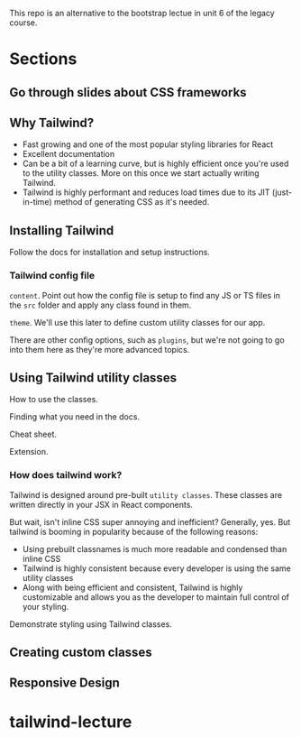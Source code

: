 This repo is an alternative to the bootstrap lectue in unit 6 of the legacy course. 

# Sections

## Go through slides about CSS frameworks

## Why Tailwind?
- Fast growing and one of the most popular styling libraries for React
- Excellent documentation
- Can be a bit of a learning curve, but is highly efficient once you're used to the utility classes. More on this once we start actually writing Tailwind.
- Tailwind is highly performant and reduces load times due to its JIT (just-in-time) method of generating CSS as it's needed.

## Installing Tailwind

Follow the docs for installation and setup instructions. 

### Tailwind config file

`content`. Point out how the config file is setup to find any JS or TS files in the `src` folder and apply any class found in them. 

`theme`. We'll use this later to define custom utility classes for our app. 

There are other config options, such as `plugins`, but we're not going to go into them here as they're more advanced topics. 

## Using Tailwind utility classes

How to use the classes. 

Finding what you need in the docs.

Cheat sheet.

Extension. 

### How does tailwind work? 

Tailwind is designed around pre-built `utility classes`. These classes are written directly in your JSX in React components. 

But wait, isn't inline CSS super annoying and inefficient? Generally, yes. But tailwind is booming in popularity because of the following reasons:
- Using prebuilt classnames is much more readable and condensed than inline CSS
- Tailwind is highly consistent because every developer is using the same utility classes
- Along with being efficient and consistent, Tailwind is highly customizable and allows you as the developer to maintain full control of your styling. 

Demonstrate styling using Tailwind classes. 

## Creating custom classes

## Responsive Design

# tailwind-lecture
